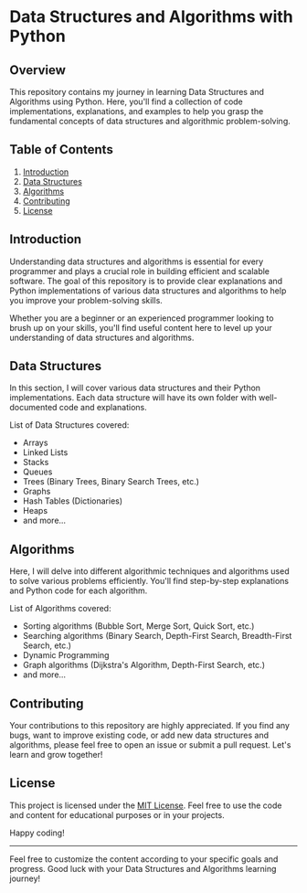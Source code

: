 # Data Structures and Algorithms with Python

## Overview

This repository contains my journey in learning Data Structures and Algorithms using Python. Here, you'll find a collection of code implementations, explanations, and examples to help you grasp the fundamental concepts of data structures and algorithmic problem-solving.

## Table of Contents

1. [Introduction](#introduction)
2. [Data Structures](#data-structures)
3. [Algorithms](#algorithms)
4. [Contributing](#contributing)
5. [License](#license)

## Introduction

Understanding data structures and algorithms is essential for every programmer and plays a crucial role in building efficient and scalable software. The goal of this repository is to provide clear explanations and Python implementations of various data structures and algorithms to help you improve your problem-solving skills.

Whether you are a beginner or an experienced programmer looking to brush up on your skills, you'll find useful content here to level up your understanding of data structures and algorithms.

## Data Structures

In this section, I will cover various data structures and their Python implementations. Each data structure will have its own folder with well-documented code and explanations.

List of Data Structures covered:
- Arrays
- Linked Lists
- Stacks
- Queues
- Trees (Binary Trees, Binary Search Trees, etc.)
- Graphs
- Hash Tables (Dictionaries)
- Heaps
- and more...

## Algorithms

Here, I will delve into different algorithmic techniques and algorithms used to solve various problems efficiently. You'll find step-by-step explanations and Python code for each algorithm.

List of Algorithms covered:
- Sorting algorithms (Bubble Sort, Merge Sort, Quick Sort, etc.)
- Searching algorithms (Binary Search, Depth-First Search, Breadth-First Search, etc.)
- Dynamic Programming
- Graph algorithms (Dijkstra's Algorithm, Depth-First Search, etc.)
- and more...

## Contributing

Your contributions to this repository are highly appreciated. If you find any bugs, want to improve existing code, or add new data structures and algorithms, please feel free to open an issue or submit a pull request. Let's learn and grow together!

## License

This project is licensed under the [MIT License](LICENSE). Feel free to use the code and content for educational purposes or in your projects.

Happy coding!

---

Feel free to customize the content according to your specific goals and progress. Good luck with your Data Structures and Algorithms learning journey!
